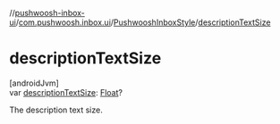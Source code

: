 //[pushwoosh-inbox-ui](../../../index.md)/[com.pushwoosh.inbox.ui](../index.md)/[PushwooshInboxStyle](index.md)/[descriptionTextSize](description-text-size.md)

# descriptionTextSize

[androidJvm]\
var [descriptionTextSize](description-text-size.md): [Float](https://kotlinlang.org/api/latest/jvm/stdlib/kotlin-stdlib/kotlin/-float/index.html)?

The description text size.
